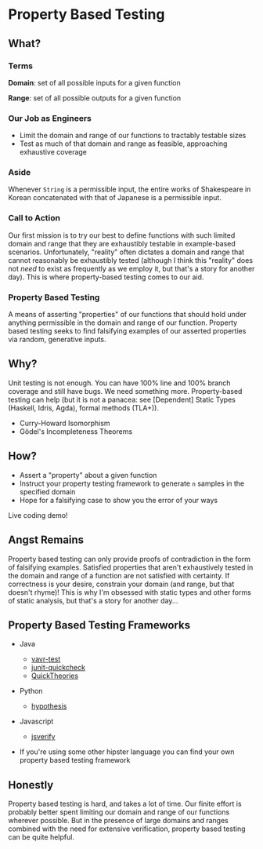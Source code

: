 # Property Based Testing

## What?

### Terms
**Domain**: set of all possible inputs for a given function

**Range**: set of all possible outputs for a given function

### Our Job as Engineers
- Limit the domain and range of our functions to tractably testable sizes
- Test as much of that domain and range as feasible, approaching exhaustive coverage

### Aside

Whenever `String` is a permissible input, the entire works of Shakespeare in Korean concatenated with that of Japanese is a permissible input.

### Call to Action

Our first mission is to try our best to define functions with such limited domain and range that they are exhaustibly testable in example-based scenarios.
Unfortunately, "reality" often dictates a domain and range that cannot reasonably be exhaustibly tested (although I think this "reality" does not *need* to exist as frequently as we employ it, but that's a story for another day).
This is where property-based testing comes to our aid.

### Property Based Testing
A means of asserting "properties" of our functions that should hold under anything permissible in the domain and range of our function.
Property based testing seeks to find falsifying examples of our asserted properties via random, generative inputs.


## Why?

Unit testing is not enough. You can have 100% line and 100% branch coverage and still have bugs.
We need something more. Property-based testing can help (but it is not a panacea: see [Dependent] Static Types (Haskell, Idris, Agda), formal methods (TLA+)).

- Curry-Howard Isomorphism
- Gödel's Incompleteness Theorems


## How?

- Assert a "property" about a given function
- Instruct your property testing framework to generate `n` samples in the specified domain
- Hope for a falsifying case to show you the error of your ways

Live coding demo! 


## Angst Remains
Property based testing can only provide proofs of contradiction in the form of falsifying examples.
Satisfied properties that aren't exhaustively tested in the domain and range of a function are not satisfied with certainty.
If correctness is your desire, constrain your domain (and range, but that doesn't rhyme)!
This is why I'm obsessed with static types and other forms of static analysis, but that's a story for another day...


## Property Based Testing Frameworks

- Java
  - [vavr-test](http://www.vavr.io/vavr-docs/#_property_checking)
  - [junit-quickcheck](https://github.com/pholser/junit-quickcheck)
  - [QuickTheories](https://github.com/ncredinburgh/QuickTheories)
  
- Python
  - [hypothesis](https://hypothesis.readthedocs.io/en/latest/)
  
- Javascript
  - [jsverify](https://github.com/jsverify/jsverify)
  
- If you're using some other hipster language you can find your own property based testing framework


## Honestly
Property based testing is hard, and takes a lot of time.
Our finite effort is probably better spent limiting our domain and range of our functions wherever possible.
But in the presence of large domains and ranges combined with the need for extensive verification, property based testing can be quite helpful.
